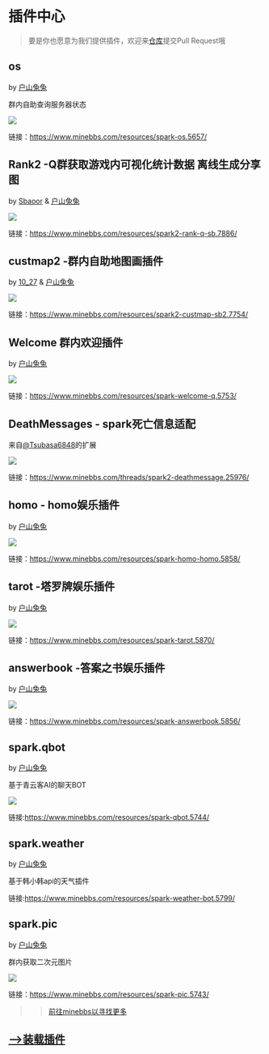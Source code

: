 # 插件中心

>要是你也愿意为我们提供插件，欢迎来[仓库](https://github.com/sparkbridge/sparkbridge2/tree/main/docs)提交Pull Request哦

## os

by [户山兔兔](https://www.minebbs.com/members/daniel.25994/)

群内自助查询服务器状态

![](/store/sparkos.jpg)

链接：https://www.minebbs.com/resources/spark-os.5657/


## Rank2 -Q群获取游戏内可视化统计数据 离线生成分享图

by [Sbaoor](https://www.minebbs.com/members/sbaoor.7769/) & [户山兔兔](https://www.minebbs.com/members/daniel.25994/)

![](/store/rank2.jpg)

链接：https://www.minebbs.com/resources/spark2-rank-q-sb.7886/

## custmap2 -群内自助地图画插件

by [10_27](https://www.minebbs.com/members/10_27.10809/) & [户山兔兔](https://www.minebbs.com/members/daniel.25994/)

![](/store/custmap.png)

链接：https://www.minebbs.com/resources/spark2-custmap-sb2.7754/

## Welcome 群内欢迎插件

by [户山兔兔](https://www.minebbs.com/members/daniel.25994/)

![](/store/welcome.jpg)

链接：https://www.minebbs.com/resources/spark-welcome-q.5753/

## DeathMessages - spark死亡信息适配

来自[@Tsubasa6848](https://www.minebbs.com/members/tsubasa6848.39046/)的扩展

![](/store/diemsg1.jpg)

链接：https://www.minebbs.com/threads/spark2-deathmessage.25976/

## homo - homo娱乐插件

by [户山兔兔](https://www.minebbs.com/members/daniel.25994/)

![](/store/homo.png)

链接：https://www.minebbs.com/resources/spark-homo-homo.5858/

## tarot -塔罗牌娱乐插件

by [户山兔兔](https://www.minebbs.com/members/daniel.25994/)

![](/store/tarot.png)

链接：https://www.minebbs.com/resources/spark-tarot.5870/


## answerbook -答案之书娱乐插件

by [户山兔兔](https://www.minebbs.com/members/daniel.25994/)

![](/store/answerbook.jpg)

链接：https://www.minebbs.com/resources/spark-answerbook.5856/

## spark.qbot

by [户山兔兔](https://www.minebbs.com/members/daniel.25994/)

基于青云客AI的聊天BOT

![](/store/qbot.jpg)

链接:https://www.minebbs.com/resources/spark-qbot.5744/

## spark.weather

by [户山兔兔](https://www.minebbs.com/members/daniel.25994/)

基于韩小韩api的天气插件

链接:https://www.minebbs.com/resources/spark-weather-bot.5799/

## spark.pic

by [户山兔兔](https://www.minebbs.com/members/daniel.25994/)

群内获取二次元图片

![](/store/spark.pic.png)

链接：https://www.minebbs.com/resources/spark-pic.5743/

>>[前往minebbs以寻找更多](https://www.minebbs.com/search/1291389/?q=spark.&o=relevance)

## [-->装载插件](/subpages/plugin.md)
